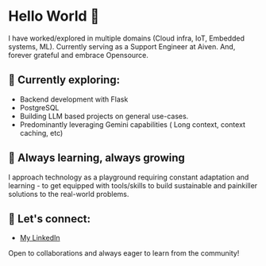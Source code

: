 # Hello World 👋
I have worked/explored in multiple domains (Cloud infra, IoT, Embedded systems, ML). Currently serving as a Support Engineer at Aiven. And, forever grateful and embrace Opensource.

## 🚀 Currently exploring:
- Backend development with Flask
- PostgreSQL
- Building LLM based projects on general use-cases.
- Predominantly leveraging Gemini capabilities ( Long context, context caching, etc)

## 🌱 Always learning, always growing
I approach technology as a playground requiring constant adaptation and learning - to get equipped with tools/skills to build sustainable and painkiller solutions to the real-world problems.

## 🔗 Let's connect:
- [My LinkedIn](https://www.linkedin.com/in/surya-murugaian/)

Open to collaborations and always eager to learn from the community!

